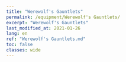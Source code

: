 ```yaml
---
title: "Werewolf's Gauntlets"
permalink: /equipment/Werewolf's Gauntlets/
excerpt: "Werewolf's Gauntlets"
last_modified_at: 2021-01-26
lang: en
ref: "Werewolf's Gauntlets.md"
toc: false
classes: wide
---
```


